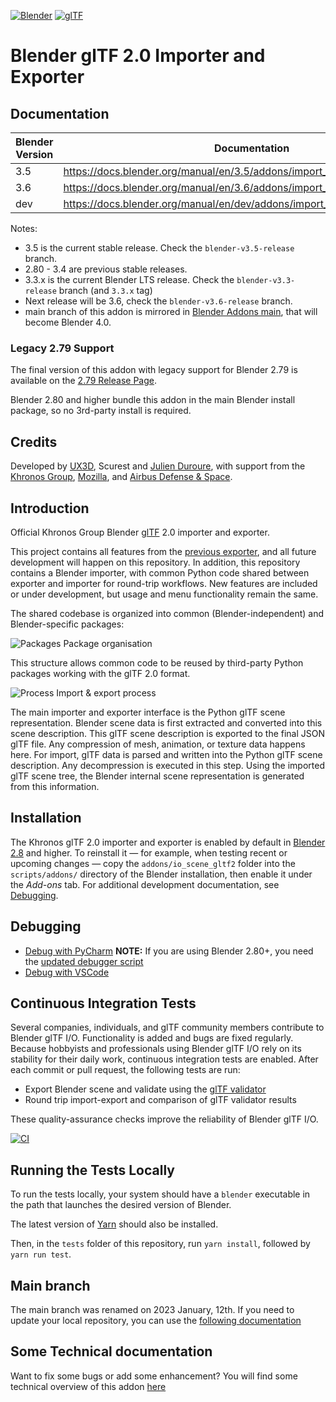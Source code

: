 [![Blender](misc/Blender_logo.png)](http://www.blender.org/) [![glTF](misc/glTF_logo.png)](https://www.khronos.org/gltf/)

Blender glTF 2.0 Importer and Exporter
======================================

Documentation
-------------

| Blender Version | Documentation |
|---------|---------------------|
| 3.5    | https://docs.blender.org/manual/en/3.5/addons/import_export/scene_gltf2.html  |
| 3.6    | https://docs.blender.org/manual/en/3.6/addons/import_export/scene_gltf2.html  |
| dev    | https://docs.blender.org/manual/en/dev/addons/import_export/scene_gltf2.html  |

Notes:
* 3.5 is the current stable release. Check the `blender-v3.5-release` branch.
* 2.80 - 3.4 are previous stable releases.
* 3.3.x is the current Blender LTS release. Check the `blender-v3.3-release` branch (and `3.3.x` tag)
* Next release will be 3.6, check the `blender-v3.6-release` branch.
* main branch of this addon is mirrored in [Blender Addons main](https://projects.blender.org/blender/blender-addons/src/branch/main/io_scene_gltf2), that will become Blender 4.0.

### Legacy 2.79 Support

The final version of this addon with legacy support for Blender 2.79 is available on the [2.79 Release Page](https://github.com/KhronosGroup/glTF-Blender-IO/releases/tag/2.79).

Blender 2.80 and higher bundle this addon in the main Blender install package, so no 3rd-party install is required.

Credits
-------

Developed by [UX3D](https://www.ux3d.io/), Scurest and [Julien Duroure](http://julienduroure.com/), with support from the [Khronos Group](https://www.khronos.org/), [Mozilla](https://www.mozilla.org/), and [Airbus Defense & Space](https://www.airbus.com/space.html).

Introduction
------------

Official Khronos Group Blender [glTF](https://www.khronos.org/gltf/) 2.0 importer and exporter.

This project contains all features from the [previous exporter](https://github.com/KhronosGroup/glTF-Blender-Exporter), and all future development will happen on this repository. In addition, this repository contains a Blender importer, with common Python code shared between exporter and importer for round-trip workflows. New features are included or under development, but usage and menu functionality remain the same.

The shared codebase is organized into common (Blender-independent) and Blender-specific packages:

![Packages](docs/packages.png)
Package organisation

This structure allows common code to be reused by third-party Python packages working with the glTF 2.0 format.

![Process](docs/io_process.png)
Import & export process

The main importer and exporter interface is the Python glTF scene representation.
Blender scene data is first extracted and converted into this scene description. This glTF scene description is exported to the final JSON glTF file. Any compression of mesh, animation, or texture data happens here.
For import, glTF data is parsed and written into the Python glTF scene description. Any decompression is executed in this step. Using the imported glTF scene tree, the Blender internal scene representation is generated from this information.

Installation
------------

The Khronos glTF 2.0 importer and exporter is enabled by default in [Blender 2.8](https://www.blender.org/2-8/) and higher. To reinstall it — for example, when testing recent or upcoming changes — copy the `addons/io_scene_gltf2` folder into the `scripts/addons/` directory of the Blender installation, then enable it under the *Add-ons* tab. For additional development documentation, see [Debugging](DEBUGGING.md).

Debugging
---------

- [Debug with PyCharm](https://code.blender.org/2015/10/debugging-python-code-with-pycharm) **NOTE:** If you are using Blender 2.80+, you need the [updated debugger script](https://github.com/ux3d/random-blender-addons/blob/master/remote_debugger.py)
- [Debug with VSCode](DEBUGGING.md)

Continuous Integration Tests
----------------------------

Several companies, individuals, and glTF community members contribute to Blender glTF I/O. Functionality is added and bugs are fixed regularly. Because hobbyists and professionals using Blender glTF I/O rely on its stability for their daily work, continuous integration tests are enabled. After each commit or pull request, the following tests are run:

-	Export Blender scene and validate using the [glTF validator](https://github.com/KhronosGroup/glTF-Validator/)
-	Round trip import-export and comparison of glTF validator results

These quality-assurance checks improve the reliability of Blender glTF I/O.

[![CI](https://github.com/KhronosGroup/glTF-Blender-IO/workflows/CI/badge.svg?branch=main&event=push)](https://github.com/KhronosGroup/glTF-Blender-IO/actions?query=workflow%3ACI)

Running the Tests Locally
-------------------------

To run the tests locally, your system should have a `blender` executable in the path that launches the desired version of Blender.

The latest version of [Yarn](https://yarnpkg.com/en/) should also be installed.

Then, in the `tests` folder of this repository, run `yarn install`, followed by `yarn run test`.

Main branch
-----------

The main branch was renamed on 2023 January, 12th.
If you need to update your local repository, you can use the [following documentation](https://docs.github.com/en/repositories/configuring-branches-and-merges-in-your-repository/managing-branches-in-your-repository/renaming-a-branch#updating-a-local-clone-after-a-branch-name-changes)


Some Technical documentation
----------------------------

Want to fix some bugs or add some enhancement? You will find some technical overview of this addon [here](Technical.md)
